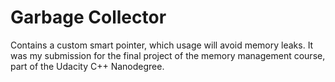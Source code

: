 # Garbage Collector
Contains a custom smart pointer, which usage will avoid memory leaks. It was my submission for the final project of the memory management course, part of the Udacity C++ Nanodegree. 
